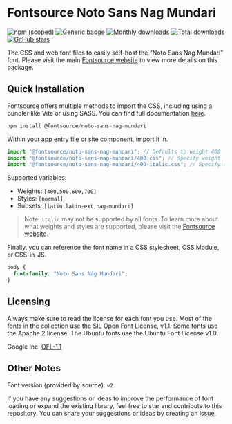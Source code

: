 # Fontsource Noto Sans Nag Mundari

[![npm (scoped)](https://img.shields.io/npm/v/@fontsource/noto-sans-nag-mundari?color=brightgreen)](https://www.npmjs.com/package/@fontsource/noto-sans-nag-mundari) [![Generic badge](https://img.shields.io/badge/fontsource-passing-brightgreen)](https://github.com/fontsource/fontsource) [![Monthly downloads](https://badgen.net/npm/dm/@fontsource/noto-sans-nag-mundari)](https://github.com/fontsource/fontsource) [![Total downloads](https://badgen.net/npm/dt/@fontsource/noto-sans-nag-mundari)](https://github.com/fontsource/fontsource) [![GitHub stars](https://img.shields.io/github/stars/fontsource/fontsource.svg?style=social&label=Star)](https://github.com/fontsource/fontsource/stargazers)

The CSS and web font files to easily self-host the “Noto Sans Nag Mundari” font. Please visit the main [Fontsource website](https://fontsource.org/fonts/noto-sans-nag-mundari) to view more details on this package.

## Quick Installation

Fontsource offers multiple methods to import the CSS, including using a bundler like Vite or using SASS. You can find full documentation [here](https://fontsource.org/docs/getting-started/introduction).

```javascript
npm install @fontsource/noto-sans-nag-mundari
```

Within your app entry file or site component, import it in.

```javascript
import "@fontsource/noto-sans-nag-mundari"; // Defaults to weight 400
import "@fontsource/noto-sans-nag-mundari/400.css"; // Specify weight
import "@fontsource/noto-sans-nag-mundari/400-italic.css"; // Specify weight and style
```

Supported variables:
- Weights: `[400,500,600,700]`
- Styles: `[normal]`
- Subsets: `[latin,latin-ext,nag-mundari]`

> Note: `italic` may not be supported by all fonts. To learn more about what weights and styles are supported, please visit the [Fontsource website](https://fontsource.org/fonts/noto-sans-nag-mundari).

Finally, you can reference the font name in a CSS stylesheet, CSS Module, or CSS-in-JS.

```css
body {
  font-family: "Noto Sans Nag Mundari";
}
```

## Licensing
Always make sure to read the license for each font you use. Most of the fonts in the collection use the SIL Open Font License, v1.1. Some fonts use the Apache 2 license. The Ubuntu fonts use the Ubuntu Font License v1.0.

Google Inc.
[OFL-1.1](http://scripts.sil.org/OFL)

## Other Notes
Font version (provided by source): `v2`.

If you have any suggestions or ideas to improve the performance of font loading or expand the existing library, feel free to star and contribute to this repository. You can share your suggestions or ideas by creating an [issue](https://github.com/fontsource/fontsource/issues).